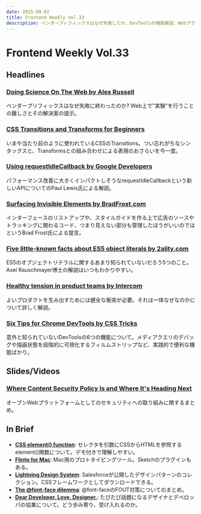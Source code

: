 ```yaml
---
date: 2015-09-02
title: Frontend Weekly Vol.33
description: ベンダープレフィックスはなぜ失敗したか、DevToolsの機能解説、Webプラットフォームのセキュリティなど、計13リンク
---
```


# Frontend Weekly Vol.33

## Headlines

### [Doing Science On The Web by Alex Russell](https://medium.com/@slightlylate/doing-science-on-the-web-af26d9be2faa)

ベンダープリフィックスはなぜ失敗に終わったのか? Web上で"実験"を行うことの難しさとその解決案の提示。

### [CSS Transitions and Transforms for Beginners](https://robots.thoughtbot.com/transitions-and-transforms)

いまや当たり前のように使われているCSSのTransitions。つい忘れがちなシンタックスと、Transformsとの組み合わせによる表現のおさらいを今一度。

### [Using requestIdleCallback by Google Developers](https://developers.google.com/web/updates/2015/08/27/using-requestidlecallback)

パフォーマンス改善に大きくインパクトしそうなrequestIdleCallbackという新しいAPIについてのPaul Lewis氏による解説。

### [Surfacing Invisible Elements by BradFrost.com](http://bradfrost.com/blog/post/surfacing-invisible-elements/)

インターフェースのリストアップや、スタイルガイドを作る上で広告のソースやトラッキングに関わるコード、つまり見えない部分も管理したほうがいいのではというBrad Frost氏による提言。

### [Five little-known facts about ES5 object literals by 2ality.com](http://www.2ality.com/2015/08/object-literals-es5.html)

ES5のオブジェクトリテラルに関するあまり知られていないだろう5つのこと。Axel Rauschmayer博士の解説はいつもわかりやすい。

### [Healthy tension in product teams by Intercom](https://blog.intercom.io/healthy-tension-in-product-teams/)

よいプロダクトを生み出すためには健全な衝突が必要。それは一体なぜなのかについて詳しく解説。

### [Six Tips for Chrome DevTools by CSS Tricks](https://css-tricks.com/six-tips-for-chrome-devtools/)

意外と知られていないDevToolsの6つの機能について。メディアクエリのデバッグや描画状態を段階的に可視化するフィルムストリップなど、実践的で便利な機能ばかり。

## Slides/Videos

### [Where Content Security Policy Is and Where It's Heading Next](https://docs.google.com/presentation/d/1oLiEv3LBynS-L4ZJ1tKLPmeD0rYzNG0uG2ClxjMG2zg/pub)

オープンWebプラットフォームとしてのセキュリティへの取り組みに関するまとめ。

## In Brief

- [**CSS element() function**](http://iamvdo.me/en/blog/css-element-function): セレクタを引数にCSSからHTMLを参照するelement()関数について。デモ付きで理解しやすい。
- [**Flinto for Mac**](https://www.flinto.com/mac): Mac用のプロトタイピングツール。Sketchのプラグインもある。
- [**Lightning Design System**](http://www.lightningdesignsystem.com/): Salesforceが公開したデザインパターンのコレクション。CSSフレームワークとしてダウンロードできる。
- [**The @font-face dilemma**](https://viget.com/extend/the-font-face-dilemma): @font-faceのFOUT対策についてのまとめ。
- [**Dear Developer. Love, Designer.**](http://humaan.com/dear-developer-love-designer/): たびたび話題になるデザイナとデベロッパの協業について。どう歩み寄り、受け入れるのか。
